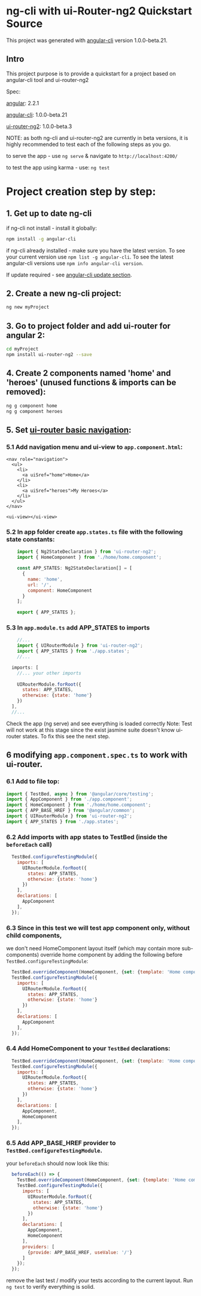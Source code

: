 # ng-cli with ui-Router-ng2 Quickstart Source

This project was generated with [angular-cli](https://github.com/angular/angular-cli) version 1.0.0-beta.21.

## Intro
This project purpose is to provide a quickstart for a project based on angular-cli tool and ui-router-ng2

Spec:

[angular](https://angular.io/docs/ts/latest/): 2.2.1

[angular-cli](https://github.com/angular/angular-cli): 1.0.0-beta.21

[ui-router-ng2](https://ui-router.github.io/docs/latest/modules/ng2.html): 1.0.0-beta.3

NOTE:
as both ng-cli and ui-router-ng2 are currently in beta versions, it is highly recommended to test each of the following steps as you go.

to serve the app - use `ng serve` & navigate to `http://localhost:4200/`

to test the app using karma - use: `ng test`

# Project creation step by step:
## 1. Get up to date ng-cli 
if ng-cli not install - install it globally:
```bash
npm install -g angular-cli
```
if ng-cli already installed - make sure you have the latest version.
To see your current version use `npm list -g angular-cli`. 
To see the latest angular-cli versions use  `npm info angular-cli version`.

If update required - see [angular-cli update section](https://github.com/angular/angular-cli#updating-angular-cli).

## 2. Create a new ng-cli project:
```bash
ng new myProject
```

## 3. Go to project folder and add ui-router for angular 2:
```bash
cd myProject
npm install ui-router-ng2 --save
```

## 4. Create 2  components named 'home' and 'heroes' (unused functions & imports can be removed):
```bash
ng g component home
ng g component heroes
```

## 5. Set [ui-router basic navigation](https://github.com/ui-router/quickstart-ng2):
### 5.1 Add navigation menu and ui-view to `app.component.html`:
```
<nav role="navigation">
  <ul>
    <li>
      <a uiSref="home">Home</a>
    </li>
    <li>
      <a uiSref="heroes">My Heroes</a>
    </li>
  </ul>
</nav>

<ui-view></ui-view>
```

### 5.2 In app folder create `app.states.ts` file with the following state constants:
```javascript
	import { Ng2StateDeclaration } from 'ui-router-ng2';
	import { HomeComponent } from './home/home.component';

	const APP_STATES: Ng2StateDeclaration[] = [
	  {
		name: 'home',
		url: '/',
		component: HomeComponent
	  }
	];

	export { APP_STATES };
```

### 5.3 In `app.module.ts` add APP_STATES to imports 
```javascript
	//...
	import { UIRouterModule } from 'ui-router-ng2';
	import { APP_STATES } from './app.states';
	//...

  imports: [
	//... your other imports
	
    UIRouterModule.forRoot({
      states: APP_STATES,
      otherwise: {state: 'home'}
    })
  ],
  //...
```

Check the app (ng serve) and see everything is loaded correctly
Note: Test will not work at this stage since the exist jasmine suite doesn't know ui-router states.
To fix this see the next step.

## 6 modifying `app.component.spec.ts` to work with ui-router.
### 6.1 Add to file top:
```javascript
import { TestBed, async } from '@angular/core/testing';
import { AppComponent } from './app.component';
import { HomeComponent } from './home/home.component';
import { APP_BASE_HREF } from '@angular/common';
import { UIRouterModule } from 'ui-router-ng2';
import { APP_STATES } from './app.states';
```

### 6.2 Add imports with app states to TestBed (inside the `beforeEach` call)  
```javascript
  TestBed.configureTestingModule({
    imports: [
      UIRouterModule.forRoot({
        states: APP_STATES,
        otherwise: {state: 'home'}
      })
    ],
    declarations: [
      AppComponent
    ],
  });
```

### 6.3 Since in this test we will test app component only, without child components, 
we don't need HomeComponent layout itself (which may contain more sub-components)
override home component by adding the following before `TestBed.configureTestingModule`:
```javascript
  TestBed.overrideComponent(HomeComponent, {set: {template: 'Home component'}});
  TestBed.configureTestingModule({
    imports: [
      UIRouterModule.forRoot({
        states: APP_STATES,
        otherwise: {state: 'home'}
      })
    ],
    declarations: [
      AppComponent
    ],
  });
```

### 6.4 Add HomeComponent to your `TestBed` declarations:
```javascript
  TestBed.overrideComponent(HomeComponent, {set: {template: 'Home component'}});
  TestBed.configureTestingModule({
    imports: [
      UIRouterModule.forRoot({
        states: APP_STATES,
        otherwise: {state: 'home'}
      })
    ],
    declarations: [
      AppComponent,
      HomeComponent
    ],
  });
```

### 6.5 Add APP_BASE_HREF provider to `TestBed.configureTestingModule`. 
your `beforeEach` should now look like this:
```javascript
  beforeEach(() => {
    TestBed.overrideComponent(HomeComponent, {set: {template: 'Home component'}});
    TestBed.configureTestingModule({
      imports: [
        UIRouterModule.forRoot({
          states: APP_STATES,
          otherwise: {state: 'home'}
        })
      ],
      declarations: [
        AppComponent,
        HomeComponent
      ],
      providers: [
        {provide: APP_BASE_HREF, useValue: '/'}
      ]
    });
  });
```

remove the last test / modify your tests according to the current layout.
Run `ng test` to verify everything is solid.
